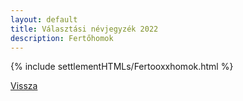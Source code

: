 ```yaml
---
layout: default
title: Választási névjegyzék 2022
description: Fertőhomok
---
```


{% include settlementHTMLs/Fertooxxhomok.html %}

[Vissza](./)